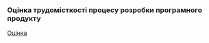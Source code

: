 ### Оцінка трудомісткості процесу розробки програмного продукту

[Оцінка](https://docs.google.com/spreadsheets/d/1pGMHSV66vyaT_betq9SUscJbMvkKLnsPLOJQ9oZmKYc/edit?usp=sharing)